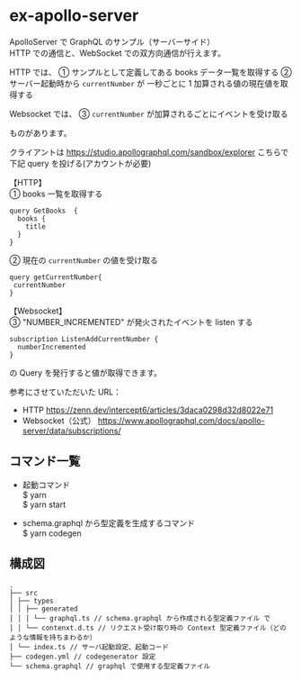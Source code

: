 # ex-apollo-server

ApolloServer で GraphQL のサンプル（サーバーサイド）  
HTTP での通信と、WebSocket での双方向通信が行えます。

HTTP では、
① サンプルとして定義してある books データ一覧を取得する
② サーバー起動時から `currentNumber` が 一秒ごとに 1 加算される値の現在値を取得する

Websocket では、
③ `currentNumber` が加算されるごとにイベントを受け取る

ものがあります。

クライアントは
https://studio.apollographql.com/sandbox/explorer
こちらで下記 query を投げる(アカウントが必要)

【HTTP】  
① books 一覧を取得する

```
query GetBooks  {
  books {
    title
  }
}
```

② 現在の `currentNumber` の値を受け取る

```
query getCurrentNumber{
 currentNumber
}
```

【Websocket】  
③ "NUMBER_INCREMENTED" が発火されたイベントを listen する

```
subscription ListenAddCurrentNumber {
  numberIncremented
}
```

の Query を発行すると値が取得できます。

参考にさせていただいた URL：

- HTTP
  https://zenn.dev/intercept6/articles/3daca0298d32d8022e71
- Websocket（公式）
  https://www.apollographql.com/docs/apollo-server/data/subscriptions/
 

## コマンド一覧

- 起動コマンド  
  $ yarn  
  $ yarn start  

- schema.graphql から型定義を生成するコマンド  
  $ yarn codegen

## 構成図
```
.
├── src
│ ├── types
│ │ ├── generated
│ │ │ └── graphql.ts // schema.graphql から作成される型定義ファイル で
│ │ └── contenxt.d.ts // リクエスト受け取り時の Context 型定義ファイル（どのような情報を持ちまわるか）
│ └── index.ts // サーバ起動設定、起動コード
├── codegen.yml // codegenerator 設定
└── schema.graphql // graphql で使用する型定義ファイル
```
